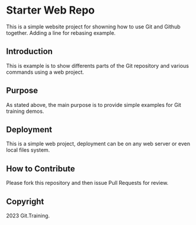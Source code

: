 # Starter Web Repo

This is a simple website project for showning how to use Git and Github together. Adding a line for rebasing example.

## Introduction

This is example is to show differents parts of the Git repository and various commands using a web project.

## Purpose

As stated above, the main purpose is to provide simple examples for Git training demos.

## Deployment

This is a simple web project, deployment can be on any web server or even local files system.

## How to Contribute

Please fork this repository and then issue Pull Requests for review.

## Copyright

2023 Git.Training. 